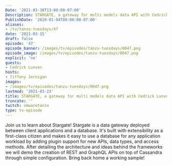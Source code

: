```yaml
---
Date: '2021-03-30T13:00:00-07:00'
Description: STARGATE, a gateway for multi models data API with Cedrick Lunven
PublishDate: '2020-01-04T00:00:00-07:00'
aliases:
- /tv/tanzu-tuesdays/47
date: '2021-03-15'
draft: false
episode: '47'
episode_banner: /images/tv/episodes/tanzu-tuesdays/0047.png
episode_image: /images/tv/episodes/tanzu-tuesdays/0047.png
explicit: 'no'
guests:
- Cedrick Lunven
hosts:
- Tiffany Jernigan
images:
- /images/tv/episodes/tanzu-tuesdays/0047.png
lastmod: '2021-03-23'
title: STARGATE, a gateway for multi models data API with Cedrick Lunven
truncate: ''
twitch: vmwaretanzu
type: tv-episode
---
```


Join us to learn about Stargate! Stargate is a data gateway deployed between client applications and a database. It's built with extensibility as a first-class citizen and makes it easy to use a database for any application workload by adding plugin support for new APIs, data types, and access methods. After detailing the architecture and ideas behind the frameworks we will demo the creation of REST and GraphQL APIs on top of Cassandra through simple configuration. Bring back home a working sample!